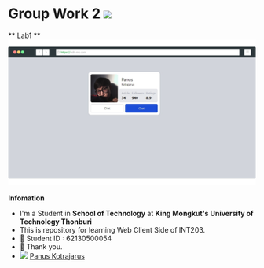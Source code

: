 # Group Work 2 <img src="https://media.giphy.com/media/hvRJCLFzcasrR4ia7z/giphy.gif" width="25px">

** Lab1 **
![Alt text](/62130500054_groupwork_2/screenshot-rocks.png?raw=true "Screenshot My Profile")

**Infomation**
- I'm a Student in **School of Technology** at **King Mongkut's University of Technology Thonburi**
- This is repository for learning Web Client Side of INT203.
- 🌱 Student ID : 62130500054
- 💬 Thank you.
- <img height="16px" src="https://cdn.svgporn.com/logos/facebook.svg"> [Panus Kotrajarus](https://web.facebook.com/Panuskhjrs/)
